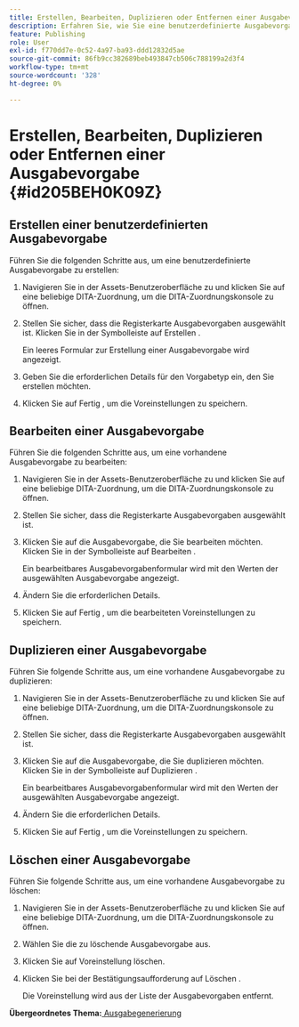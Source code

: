 ```yaml
---
title: Erstellen, Bearbeiten, Duplizieren oder Entfernen einer Ausgabevorgabe
description: Erfahren Sie, wie Sie eine benutzerdefinierte Ausgabevorgabe in AEM Guides erstellen, bearbeiten, duplizieren und löschen.
feature: Publishing
role: User
exl-id: f770dd7e-0c52-4a97-ba93-ddd12832d5ae
source-git-commit: 86fb9cc382689beb493847cb506c788199a2d3f4
workflow-type: tm+mt
source-wordcount: '328'
ht-degree: 0%

---
```


# Erstellen, Bearbeiten, Duplizieren oder Entfernen einer Ausgabevorgabe {#id205BEH0K09Z}

## Erstellen einer benutzerdefinierten Ausgabevorgabe

Führen Sie die folgenden Schritte aus, um eine benutzerdefinierte Ausgabevorgabe zu erstellen:

1. Navigieren Sie in der Assets-Benutzeroberfläche zu und klicken Sie auf eine beliebige DITA-Zuordnung, um die DITA-Zuordnungskonsole zu öffnen.

1. Stellen Sie sicher, dass die Registerkarte Ausgabevorgaben ausgewählt ist. Klicken Sie in der Symbolleiste auf Erstellen .

   Ein leeres Formular zur Erstellung einer Ausgabevorgabe wird angezeigt.

1. Geben Sie die erforderlichen Details für den Vorgabetyp ein, den Sie erstellen möchten.

1. Klicken Sie auf Fertig , um die Voreinstellungen zu speichern.


## Bearbeiten einer Ausgabevorgabe

Führen Sie die folgenden Schritte aus, um eine vorhandene Ausgabevorgabe zu bearbeiten:

1. Navigieren Sie in der Assets-Benutzeroberfläche zu und klicken Sie auf eine beliebige DITA-Zuordnung, um die DITA-Zuordnungskonsole zu öffnen.

1. Stellen Sie sicher, dass die Registerkarte Ausgabevorgaben ausgewählt ist.

1. Klicken Sie auf die Ausgabevorgabe, die Sie bearbeiten möchten. Klicken Sie in der Symbolleiste auf Bearbeiten .

   Ein bearbeitbares Ausgabevorgabenformular wird mit den Werten der ausgewählten Ausgabevorgabe angezeigt.

1. Ändern Sie die erforderlichen Details.

1. Klicken Sie auf Fertig , um die bearbeiteten Voreinstellungen zu speichern.


## Duplizieren einer Ausgabevorgabe

Führen Sie folgende Schritte aus, um eine vorhandene Ausgabevorgabe zu duplizieren:

1. Navigieren Sie in der Assets-Benutzeroberfläche zu und klicken Sie auf eine beliebige DITA-Zuordnung, um die DITA-Zuordnungskonsole zu öffnen.

1. Stellen Sie sicher, dass die Registerkarte Ausgabevorgaben ausgewählt ist.

1. Klicken Sie auf die Ausgabevorgabe, die Sie duplizieren möchten. Klicken Sie in der Symbolleiste auf Duplizieren .

   Ein bearbeitbares Ausgabevorgabenformular wird mit den Werten der ausgewählten Ausgabevorgabe angezeigt.

1. Ändern Sie die erforderlichen Details.

1. Klicken Sie auf Fertig , um die Voreinstellungen zu speichern.


## Löschen einer Ausgabevorgabe

Führen Sie folgende Schritte aus, um eine vorhandene Ausgabevorgabe zu löschen:

1. Navigieren Sie in der Assets-Benutzeroberfläche zu und klicken Sie auf eine beliebige DITA-Zuordnung, um die DITA-Zuordnungskonsole zu öffnen.

1. Wählen Sie die zu löschende Ausgabevorgabe aus.

1. Klicken Sie auf Voreinstellung löschen.

1. Klicken Sie bei der Bestätigungsaufforderung auf Löschen .

   Die Voreinstellung wird aus der Liste der Ausgabevorgaben entfernt.


**Übergeordnetes Thema:**[ Ausgabegenerierung](generate-output.md)
